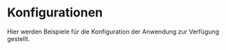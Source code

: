 # Konfigurationen

Hier werden Beispiele für die Konfiguration der Anwendung zur Verfügung gestellt.
